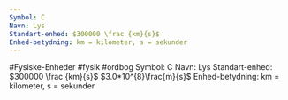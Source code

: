 ```yaml
---
Symbol: C
Navn: Lys
Standart-enhed: $300000 \frac {km}{s}$ 
Enhed-betydning: km = kilometer, s = sekunder
---
```

#Fysiske-Enheder #fysik #ordbog 
Symbol: C
Navn: Lys
Standart-enhed: $300000 \frac {km}{s}$ $3.0*10^{8}\frac{m}{s}$
Enhed-betydning: km = kilometer, s = sekunder